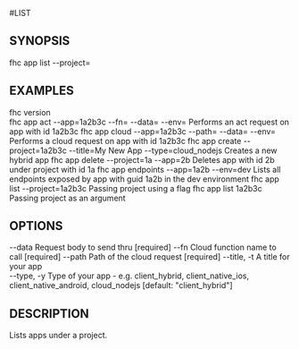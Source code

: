 #LIST

## SYNOPSIS
 fhc app list --project=<project>

## EXAMPLES
  fhc version                                                                                                
  fhc app act --app=1a2b3c --fn=<serverside Function> --data=<data to send> --env=<environment>              Performs an act request on app with id 1a2b3c
  fhc app cloud --app=1a2b3c --path=<serverside path from root> --data=<Data to send> --env=<environment>    Performs a cloud request on app with id 1a2b3c
  fhc app create --project=1a2b3c --title=My New App --type=cloud_nodejs                                     Creates a new hybrid app
  fhc app delete --project=1a --app=2b                                                                       Deletes app with id 2b under project with id 1a
  fhc app endpoints --app=1a2b --env=dev                                                                     Lists all endpoints exposed by app with guid 1a2b in the dev environment
  fhc app list --project=1a2b3c                                                                              Passing project using a flag
  fhc app list 1a2b3c                                                                                        Passing project as an argument


## OPTIONS
  --data       Request body to send thru                                                                      [required]
  --fn         Cloud function name to call                                                                    [required]
  --path       Path of the cloud request                                                                      [required]
  --title, -t  A title for your app                                                                         
  --type, -y   Type of your app - e.g. client_hybrid, client_native_ios, client_native_android, cloud_nodejs  [default: "client_hybrid"]

## DESCRIPTION

Lists apps under a project.